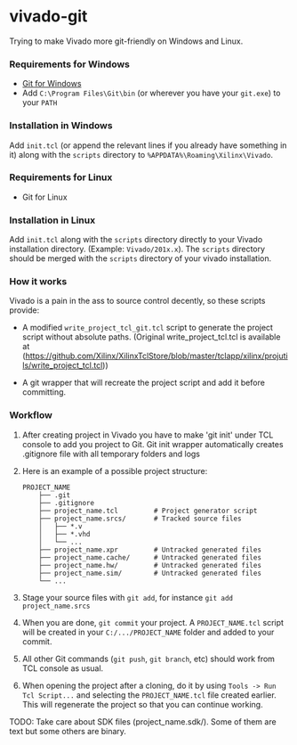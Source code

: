 ﻿# vivado-git

Trying to make Vivado more git-friendly on Windows and Linux.

### Requirements for Windows

- [Git for Windows](https://git-scm.com/download/win)
- Add `C:\Program Files\Git\bin` (or wherever you have your `git.exe`) to your `PATH`

### Installation in Windows

Add `init.tcl` (or append the relevant lines if you already have something in it) along with the `scripts` directory to `%APPDATA%\Roaming\Xilinx\Vivado`.


### Requirements for Linux

- Git for Linux

### Installation in Linux

Add `init.tcl` along with the `scripts` directory directly to your Vivado installation directory. (Example: `Vivado/201x.x`). The `scripts` directory should be merged with the `scripts` directory of your vivado installation.

### How it works

Vivado is a pain in the ass to source control decently, so these scripts provide:

  - A modified `write_project_tcl_git.tcl` script to generate the project script without absolute paths.
    (Original write_project_tcl.tcl is available at (https://github.com/Xilinx/XilinxTclStore/blob/master/tclapp/xilinx/projutils/write_project_tcl.tcl))

  - A git wrapper that will recreate the project script and add it before committing.

### Workflow

 1. After creating project in Vivado you have to make 'git init' under TCL console to add you project to Git. Git init wrapper automatically creates .gitignore file with all temporary folders and logs

 2. Here is an example of a possible project structure:
    ```
    PROJECT_NAME
        ├── .git
        ├── .gitignore
        ├── project_name.tcl         # Project generator script
        ├── project_name.srcs/       # Tracked source files
        │   ├── *.v
        │   ├── *.vhd
        │   └── ...
        ├── project_name.xpr         # Untracked generated files
        ├── project_name.cache/      # Untracked generated files
        ├── project_name.hw/         # Untracked generated files
        ├── project_name.sim/        # Untracked generated files
        └── ...
    ```

 3. Stage your source files with `git add`, for instance `git add project_name.srcs`

 4. When you are done, `git commit` your project. A `PROJECT_NAME.tcl` script will be created in your `C:/.../PROJECT_NAME` folder and added to your commit.

 5. All other Git commands (`git push`, `git branch`, etc) should work from TCL console as usual.

 6. When opening the project after a cloning, do it by using `Tools -> Run Tcl Script...` and selecting the `PROJECT_NAME.tcl` file created earlier. This will regenerate the project so that you can continue working.


TODO: Take care about SDK files (project_name.sdk/). Some of them are text but some others are binary.
